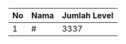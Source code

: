 | No | Nama            | Jumlah Level |
|----|-----------------|--------------|
| 1  | #    |    3337        |
